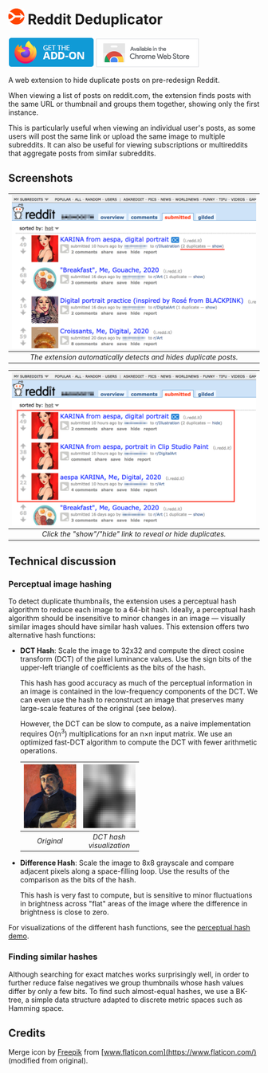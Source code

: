 # <img src="icons/icon.svg" height="32" /> Reddit Deduplicator

[![Firefox: Get the add-on](images/ff_badge.png)](https://addons.mozilla.org/addon/rededup/)
[![Available in the Chrome Web Store](images/cws_badge.png)](https://chrome.google.com/webstore/detail/reddit-deduplicator/dnnbdjbnhfojinfmmiiehamhkheifbbg)

A web extension to hide duplicate posts on pre-redesign Reddit.

When viewing a list of posts on reddit.com, the extension finds posts with the
same URL or thumbnail and groups them together, showing only the first
instance.

This is particularly useful when viewing an individual user's posts, as some
users will post the same link or upload the same image to multiple subreddits.
It can also be useful for viewing subscriptions or multireddits that aggregate
posts from similar subreddits.

## Screenshots

| <img src="images/s1_hide.png" width="640" /> |
| :---: |
| *The extension automatically detects and hides duplicate posts.* |

| <img src="images/s2_show.png" width="640" /> |
| :---: |
| *Click the "show"/"hide" link to reveal or hide duplicates.* |

## Technical discussion

### Perceptual image hashing

To detect duplicate thumbnails, the extension uses a perceptual hash algorithm
to reduce each image to a 64-bit hash. Ideally, a perceptual hash algorithm
should be insensitive to minor changes in an image — visually similar images
should have similar hash values. This extension offers two alternative hash
functions:

* **DCT Hash**: Scale the image to 32x32 and compute the direct cosine transform
  (DCT) of the pixel luminance values. Use the sign bits of the upper-left
  triangle of coefficients as the bits of the hash.

  This hash has good accuracy as much of the perceptual information in an image
  is contained in the low-frequency components of the DCT. We can even use the
  hash to reconstruct an image that preserves many large-scale features of the
  original (see below).

  However, the DCT can be slow to compute, as a naive implementation requires
  O(n<sup>3</sup>) multiplications for an n×n input matrix. We use an optimized
  fast-DCT algorithm to compute the DCT with fewer arithmetic operations.

    | <img src="images/gaugin1_original.png" width="105" height="128" /> | <img src="images/gaugin2_reconstructed.png" width="105" height="128" /> |
    | :---: | :---: |
    | *Original* | *DCT hash <br /> visualization* |

* **Difference Hash**: Scale the image to 8x8 grayscale and compare adjacent
  pixels along a space-filling loop. Use the results of the comparison as the
  bits of the hash.

  This hash is very fast to compute, but is sensitive to minor fluctuations in
  brightness across "flat" areas of the image where the difference in
  brightness is close to zero.

For visualizations of the different hash functions, see the
[perceptual hash demo](phdemo/).

### Finding similar hashes

Although searching for exact matches works surprisingly well, in order to
further reduce false negatives we group thumbnails whose hash values differ by
only a few bits. To find such almost-equal hashes, we use a BK-tree, a simple
data structure adapted to discrete metric spaces such as Hamming space.

## Credits

Merge icon by [Freepik](https://www.freepik.com/) from [www.flaticon.com](https://www.flaticon.com/) (modified from original).
